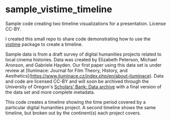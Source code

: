 # sample_vistime_timeline
Sample code creating two timeline visualizations for a presentation. License CC-BY.


I created this small repo to share code demonstrating how to use the [vistime](https://github.com/shosaco/vistime) package to create a timeline.

Sample data is from a draft survey of digital humanities projects related to local cinema histories. Data was created by Elizabeth Peterson, Michael Aronson, and Gabriele Hayden. Our first paper using this data set is under review at [Iluminace: Journal for Film Theory, History, and Aesthetics[(https://www.iluminace.cz/index.php/en/about-iluminace). Data and code are licensed CC-BY and will soon be archived through the University of Oregon's [Scholars' Bank: Data archive](https://dataverse.harvard.edu/dataverse/scholarsbankdata) with a final version of the data set and more complete metadata.

This code creates a timeline showing the time period covered by a particular digital humanities project. A second timeline shows the same timeline, but broken out by the continent(s) each project covers.
